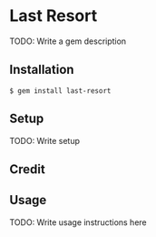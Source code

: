 # Last Resort

TODO: Write a gem description

## Installation

    $ gem install last-resort
    
## Setup

TODO: Write setup

## Credit

## Usage

TODO: Write usage instructions here